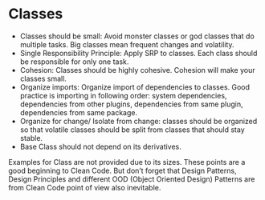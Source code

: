 # Classes

- Classes should be small: Avoid monster classes or god classes that do multiple tasks. Big classes mean frequent changes and volatility.
- Single Responsibility Principle: Apply SRP to classes. Each class should be responsible for only one task.
- Cohesion: Classes should be highly cohesive. Cohesion will make your classes small.
- Organize imports: Organize import of dependencies to classes. Good practice is importing in following order: system dependencies, 
  dependencies from other plugins, dependencies from same plugin, dependencies from same package.
- Organize for change/ Isolate from change: classes should be organized so that volatile classes should be split from classes 
  that should stay stable.
- Base Class should not depend on its derivatives.

Examples for Class are not provided due to its sizes. These points are a good beginning to Clean Code. 
But don’t forget that Design Patterns, Design Principles and different OOD (Object Oriented Design) Patterns are 
from Clean Code point of view also inevitable.
